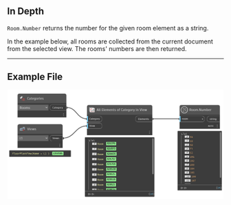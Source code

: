 ## In Depth
`Room.Number` returns the number for the given room element as a string.

In the example below, all rooms are collected from the current document from the selected view. The rooms' numbers are then returned.
___
## Example File

![Room.Number](./Revit.Elements.Room.Number_img.jpg)